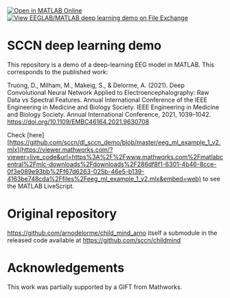 [![Open in MATLAB Online](https://www.mathworks.com/images/responsive/global/open-in-matlab-online.svg)](https://matlab.mathworks.com/open/github/v1?repo=sccn/dl_sccn_demo&file=eg_ml_example_1_v2.mlx)
[![View EEGLAB/MATLAB deep learning demo on File Exchange](https://www.mathworks.com/matlabcentral/images/matlab-file-exchange.svg)](https://www.mathworks.com/matlabcentral/fileexchange/155822-eeglab-matlab-deep-learning-demo)

# SCCN deep learning demo

This repository is a demo of a deep-learning EEG model in MATLAB. 
This corresponds to the published work: 

Truong, D., Milham, M., Makeig, S., & Delorme, A. (2021). Deep Convolutional Neural Network Applied to Electroencephalography: Raw Data vs Spectral Features. Annual International Conference of the IEEE Engineering in Medicine and Biology Society. IEEE Engineering in Medicine and Biology Society. Annual International Conference, 2021, 1039–1042. https://doi.org/10.1109/EMBC46164.2021.9630708

Check [here][https://github.com/sccn/dl_sccn_demo/blob/master/eeg_ml_example_1_v2.mlx](https://viewer.mathworks.com/?viewer=live_code&url=https%3A%2F%2Fwww.mathworks.com%2Fmatlabcentral%2Fmlc-downloads%2Fdownloads%2F286df8f1-6301-4b46-8cce-0f3e089e93bb%2Ff67d6263-025b-46e5-b139-4163be748cda%2Ffiles%2Feeg_ml_example_1_v2.mlx&embed=web) to see the MATLAB LiveScript.

# Original repository

https://github.com/arnodelorme/child_mind_arno itself a submodule in the released code available at https://github.com/sccn/childmind

# Acknowledgements

This work was partially supported by a GIFT from Mathworks.

